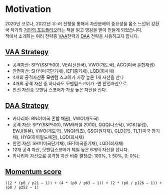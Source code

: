 # Motivation

2020년 코로나, 2022년 우-러 전쟁을 통해서 자산분배의 중요성을 몸소 느낀뒤 강환국 작가의 [거인의 포트폴리오](http://www.kyobobook.co.kr/product/detailViewKor.laf?ejkGb=KOR&mallGb=KOR&barcode=9791190977432&orderClick=LEa&Kc=)라는 책을 읽고 영감을 받아 만들게 되었습니다.  
책에서 소개하는 여러 전략중 [VAA](https://allocatesmartly.com/vigilant-asset-allocation-dr-wouter-keller-jw-keuning/)전략과 [DAA](https://allocatesmartly.com/ilya-kipnis-defensive-adaptive-asset-allocation/) 전략을 사용하고자 합니다.

## [VAA Strategy](https://allocatesmartly.com/vigilant-asset-allocation-dr-wouter-keller-jw-keuning/)

- 공격자산: SPY(S&P500), VEA(선진국), VWO(개도국), AGG(미국 혼합채권)
- 안전자산: SHY(미국단기채), IEF(중기채), LQD(회사채)
- 4개의 공격자산중 모멘텀 스코어가 가장 높은 1개 자산을 산다
- 4개의 공격 자산 중 하나라도 모멘텀스코어가 -면 안전자산으로
- 안전 자산중 모멘텀 스코어가 가장 높은 자산을 산다.

## [DAA Strategy](https://allocatesmartly.com/ilya-kipnis-defensive-adaptive-asset-allocation/)

- 카나리아: BND(미국 혼합 채권), VWO(개도국)
- 공격 자산: SPY(S&P500), IWM(러셀 2000), QQQ(나스닥), VGK(유럽), EWJ(일본), VWO(개도국), VNQ(리츠), GSG(원자재), GLD(금), TLT(미국 장기채), HYG(하이일드채권), LQD(회사채)
- 안전 자산: SHY(미국단기채), IEF(미국중기채), LQD(회사채)
- 12개 공격 자산, 모멘텀스코어가 제일 높은 6개의 자산을 삽니다.
- 카나리아 자산으로 공격형 자산 비중 결정(2: 100%, 1: 50%, 0: 0%);

## [Momentum score](https://ycharts.com/glossary/terms/momentum_fractile)

```
(12 * (p0 / p21 – 1)) + (4 * (p0 / p63 – 1)) + (2 * (p0 / p126 – 1)) + (p0 / p252 – 1)
```
